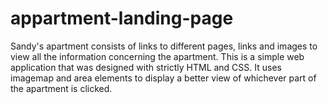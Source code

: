 # appartment-landing-page
Sandy's apartment consists of links to different pages, links and images to view all the information concerning the apartment.
This is a simple web application that was designed with strictly HTML and CSS.
It uses imagemap and area elements to display a better view of whichever part of the apartment is clicked. 
